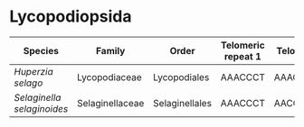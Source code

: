 # Lycopodiopsida

| Species | Family | Order | Telomeric repeat 1 | Telomeric repeat 2 | Data type |
| -- | --- | --- | --- | --- | --- |
| *Huperzia selago* | Lycopodiaceae | Lycopodiales | AAACCCT | AAACCCTAAACCCT | pacbio |
| *Selaginella selaginoides* | Selaginellaceae | Selaginellales | AAACCCT | AACCT | pacbio |
